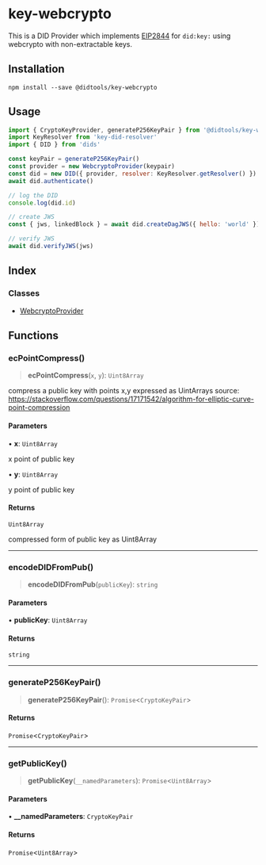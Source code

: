 # key-webcrypto

This is a DID Provider which implements [EIP2844](https://eips.ethereum.org/EIPS/eip-2844) for `did:key:` using webcrypto with non-extractable keys.

## Installation

```
npm install --save @didtools/key-webcrypto
```

## Usage

```js
import { CryptoKeyProvider, generateP256KeyPair } from '@didtools/key-webcrypto'
import KeyResolver from 'key-did-resolver'
import { DID } from 'dids'

const keyPair = generateP256KeyPair()
const provider = new WebcryptoProvider(keypair)
const did = new DID({ provider, resolver: KeyResolver.getResolver() })
await did.authenticate()

// log the DID
console.log(did.id)

// create JWS
const { jws, linkedBlock } = await did.createDagJWS({ hello: 'world' })

// verify JWS
await did.verifyJWS(jws)
```

## Index

### Classes

- [WebcryptoProvider](classes/WebcryptoProvider.md)

## Functions

### ecPointCompress()

> **ecPointCompress**(`x`, `y`): `Uint8Array`

compress a public key with points x,y expressed as UintArrays
source: https://stackoverflow.com/questions/17171542/algorithm-for-elliptic-curve-point-compression

#### Parameters

• **x**: `Uint8Array`

x point of public key

• **y**: `Uint8Array`

y point of public key

#### Returns

`Uint8Array`

compressed form of public key as Uint8Array

***

### encodeDIDFromPub()

> **encodeDIDFromPub**(`publicKey`): `string`

#### Parameters

• **publicKey**: `Uint8Array`

#### Returns

`string`

***

### generateP256KeyPair()

> **generateP256KeyPair**(): `Promise`\<`CryptoKeyPair`\>

#### Returns

`Promise`\<`CryptoKeyPair`\>

***

### getPublicKey()

> **getPublicKey**(`__namedParameters`): `Promise`\<`Uint8Array`\>

#### Parameters

• **\_\_namedParameters**: `CryptoKeyPair`

#### Returns

`Promise`\<`Uint8Array`\>
